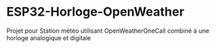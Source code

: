 # ESP32-Horloge-OpenWeather

Projet pour Station météo utilisant OpenWeatherOneCall combiné à une horloge analogique et digitale


